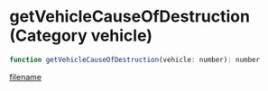# getVehicleCauseOfDestruction (Category vehicle)

```js
function getVehicleCauseOfDestruction(vehicle: number): number
```

[filename](getVehicleCauseOfDestruction_m.md ':include')